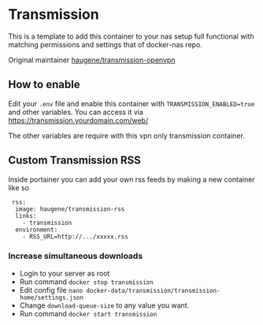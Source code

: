 # Transmission

This is a template to add this container to your nas setup full functional with matching permissions and settings that of docker-nas repo.

Original maintainer [haugene/transmission-openvpn](https://hub.docker.com/r/haugene/transmission-openvpn/)

## How to enable

Edit your `.env` file and enable this container with `TRANSMISSION_ENABLED=true` and other variables. You can access it via https://transmission.yourdomain.com/web/

The other variables are require with this vpn only transmission container.

## Custom Transmission RSS

Inside portainer you can add your own rss feeds by making a new container like so

```
 rss:
  image: haugene/transmission-rss
  links:
    - transmission
  environment:
    - RSS_URL=http://.../xxxxx.rss
```

### Increase simultaneous downloads

 * Login to your server as root
 * Run command `docker stop transmission`
 * Edit config file `nano docker-data/transmission/transmission-home/settings.json`
 * Change `download-queue-size` to any value you want.
 * Run command `docker start transmission`

